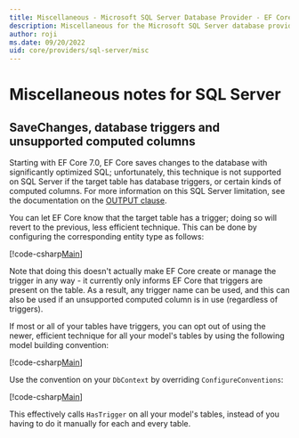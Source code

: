 ```yaml
---
title: Miscellaneous - Microsoft SQL Server Database Provider - EF Core
description: Miscellaneous for the Microsoft SQL Server database provider
author: roji
ms.date: 09/20/2022
uid: core/providers/sql-server/misc
---
```

# Miscellaneous notes for SQL Server

## SaveChanges, database triggers and unsupported computed columns

Starting with EF Core 7.0, EF Core saves changes to the database with significantly optimized SQL; unfortunately, this technique is not supported on SQL Server if the target table has database triggers, or certain kinds of computed columns. For more information on this SQL Server limitation, see the documentation on the [OUTPUT clause](/sql/t-sql/queries/output-clause-transact-sql#remarks).

You can let EF Core know that the target table has a trigger; doing so will revert to the previous, less efficient technique. This can be done by configuring the corresponding entity type as follows:

[!code-csharp[Main](../../../../samples/core/SqlServer/Misc/TriggersContext.cs?name=TriggerConfiguration&highlight=4)]

Note that doing this doesn't actually make EF Core create or manage the trigger in any way - it currently only informs EF Core that triggers are present on the table. As a result, any trigger name can be used, and this can also be used if an unsupported computed column is in use (regardless of triggers).

If most or all of your tables have triggers, you can opt out of using the newer, efficient technique for all your model's tables by using the following model building convention:

[!code-csharp[Main](../../../../samples/core/SqlServer/Misc/TriggersContext.cs?name=BlankTriggerAddingConvention)]

Use the convention on your `DbContext` by overriding `ConfigureConventions`:

[!code-csharp[Main](../../../../samples/core/SqlServer/Misc/TriggersContext.cs?name=ConfigureConventions)]

This effectively calls `HasTrigger` on all your model's tables, instead of you having to do it manually for each and every table.

